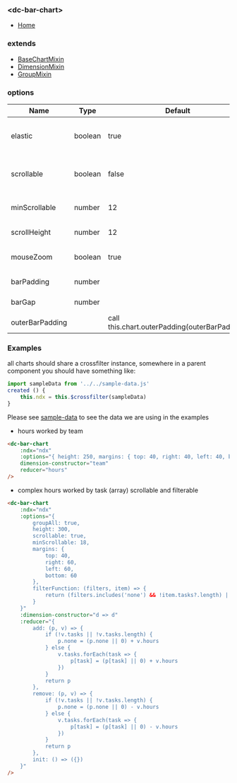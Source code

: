 ### \<dc-bar-chart>
- [Home](../../../#available-components)

### extends
- [BaseChartMixin](../../mixins#base-chart)
- [DimensionMixin](../../mixins/#dimension)
- [GroupMixin]('../../mixins/#group)

### options
| Name | Type | Default | Description |
| --- | --- | --- | --- |
| elastic | boolean | true | `dc.chart.elasticY()` does the chart y axis scale dynamically when other dimensions are filtered? |
| scrollable | boolean | false | add a custom zoom/scrollable horizontal chart above the bar chart. Allows user to zoom to specific regions of the bar chart |
| minScrollable | number | 12 | the minimum number of entries for scrolling to be enabled even if scrollable is true |
| scrollHeight | number | 12 | the height of the scrollbar above the main chart |
| mouseZoom | boolean | true | enable zooming in and out with the mouse when scrolling is enabled |
| barPadding | number | | call this.chart.barPadding(barPadding) |
| barGap | number | | call this.chart.gap(barGap). not compatable with barPadding |
| outerBarPadding | | call this.chart.outerPadding(outerBarPadding) |

### Examples
all charts should share a crossfilter instance, somewhere in a parent component you should have something like:
```javascript
import sampleData from '../../sample-data.js'
created () {
	this.ndx = this.$crossfilter(sampleData)
}
```
Please see [sample-data](../../sample-data.js) to see the data we are using in the examples

- hours worked by team
```html
<dc-bar-chart
	:ndx="ndx"
	:options="{ height: 250, margins: { top: 40, right: 40, left: 40, bottom: 40 } }"
	dimension-constructor="team"
	reducer="hours"
/>
```

- complex hours worked by task (array) scrollable and filterable
```html
<dc-bar-chart
	:ndx="ndx"
	:options="{
		groupAll: true,
		height: 300,
		scrollable: true,
		minScrollable: 18,
		margins: {
			top: 40,
			right: 60,
			left: 60,
			bottom: 60
		},
		filterFunction: (filters, item) => {
			return (filters.includes('none') && !item.tasks?.length) || item.tasks.some(task => filters.includes(task))
		}
	}"
	:dimension-constructor="d => d"
	:reducer="{
		add: (p, v) => {
			if (!v.tasks || !v.tasks.length) {
				p.none = (p.none || 0) + v.hours
			} else {
				v.tasks.forEach(task => {
					p[task] = (p[task] || 0) + v.hours
				})
			}
			return p
		},
		remove: (p, v) => {
			if (!v.tasks || !v.tasks.length) {
				p.none = (p.none || 0) - v.hours
			} else {
				v.tasks.forEach(task => {
					p[task] = (p[task] || 0) - v.hours
				})
			}
			return p
		},
		init: () => ({})
	}"
/>
```